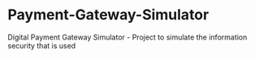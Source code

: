 # Payment-Gateway-Simulator
Digital Payment Gateway Simulator - Project to simulate the information security that is used
